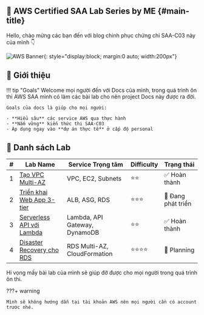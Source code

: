 ## 🚀 AWS Certified SAA Lab Series by ME {#main-title}

Hello, chào mừng các bạn đến với blog chinh phục chứng chỉ SAA-C03 này của mình 👇

![AWS Banner](https://d1.awsstatic.com/training-and-certification/certification-badges/AWS-Certified-Solutions-Architect-Associate_badge.3419559c682629072f1eb968d59dea0741772c0f.png){: style="display:block; margin:0 auto; width:200px"}

## 📌 Giới thiệu

!!! tip "Goals"
	Welcome mọi người đến với Docs của mình, trong quá trình ôn thi AWS SAA mình có làm các bài lab cho nên project Docs này được ra đời. 
	
	Goals của docs là giúp cho mọi người:
	
	- **Hiểu sâu** các service AWS qua thực hành  
	- **Nắm vững** kiến thức thi SAA-C03  
	- Áp dụng ngay vào **dự án thực tế** ở cấp độ personal

## 🧪 Danh sách Lab

| #  | Lab Name                          | Service Trọng tâm               | Difficulty | Trạng thái |
|----|-----------------------------------|----------------------------------|------------|------------|
| 1  | [Tạo VPC Multi-AZ](#)            | VPC, EC2, Subnets               | ⭐⭐       | ✅ Hoàn thành |
| 2  | [Triển khai Web App 3-tier](#)   | ALB, ASG, RDS                   | ⭐⭐⭐      | 🔧 Đang phát triển |
| 3  | [Serverless API với Lambda](#)    | Lambda, API Gateway, DynamoDB   | ⭐⭐       | ✅ Hoàn thành |
| 4  | [Disaster Recovery cho RDS](#)    | RDS Multi-AZ, CloudFormation    | ⭐⭐⭐⭐    | 📅 Planning |

Hi vọng mấy bài lab của mình sẽ giúp đỡ được cho mọi người trong quá trình ôn thi.

???+ warning

    Mình sẽ không hướng dẫn tại tài khoản AWS nên mọi người cần có account trước nhé.